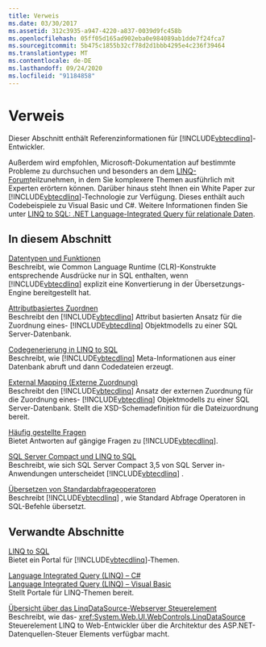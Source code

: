 ```yaml
---
title: Verweis
ms.date: 03/30/2017
ms.assetid: 312c3935-a947-4220-a837-0039d9fc458b
ms.openlocfilehash: 05ff05d165ad902eba0e984089ab1dde7f24fca7
ms.sourcegitcommit: 5b475c1855b32cf78d2d1bbb4295e4c236f39464
ms.translationtype: MT
ms.contentlocale: de-DE
ms.lasthandoff: 09/24/2020
ms.locfileid: "91184858"
---
```

# <a name="reference"></a>Verweis

Dieser Abschnitt enthält Referenzinformationen für [!INCLUDE[vbtecdlinq](../../../../../../includes/vbtecdlinq-md.md)]-Entwickler.  
  
 Außerdem wird empfohlen, Microsoft-Dokumentation auf bestimmte Probleme zu durchsuchen und besonders an dem [LINQ-Forum](https://social.msdn.microsoft.com/forums/en-us/home?forum=linqtosql)teilzunehmen, in dem Sie komplexere Themen ausführlich mit Experten erörtern können. Darüber hinaus steht Ihnen ein White Paper zur [!INCLUDE[vbtecdlinq](../../../../../../includes/vbtecdlinq-md.md)]-Technologie zur Verfügung. Dieses enthält auch Codebeispiele zu Visual Basic und C#. Weitere Informationen finden Sie unter [LINQ to SQL: .NET Language-Integrated Query für relationale Daten](/previous-versions/dotnet/articles/bb425822(v=msdn.10)).  
  
## <a name="in-this-section"></a>In diesem Abschnitt  

 [Datentypen und Funktionen](data-types-and-functions.md)  
 Beschreibt, wie Common Language Runtime (CLR)-Konstrukte entsprechende Ausdrücke nur in SQL enthalten, wenn [!INCLUDE[vbtecdlinq](../../../../../../includes/vbtecdlinq-md.md)] explizit eine Konvertierung in der Übersetzungs-Engine bereitgestellt hat.  
  
 [Attributbasiertes Zuordnen](attribute-based-mapping.md)  
 Beschreibt den [!INCLUDE[vbtecdlinq](../../../../../../includes/vbtecdlinq-md.md)] Attribut basierten Ansatz für die Zuordnung eines- [!INCLUDE[vbtecdlinq](../../../../../../includes/vbtecdlinq-md.md)] Objektmodells zu einer SQL Server-Datenbank.  
  
 [Codegenerierung in LINQ to SQL](code-generation-in-linq-to-sql.md)  
 Beschreibt, wie [!INCLUDE[vbtecdlinq](../../../../../../includes/vbtecdlinq-md.md)] Meta-Informationen aus einer Datenbank abruft und dann Codedateien erzeugt.  
  
 [External Mapping (Externe Zuordnung)](external-mapping.md)  
 Beschreibt den [!INCLUDE[vbtecdlinq](../../../../../../includes/vbtecdlinq-md.md)] Ansatz der externen Zuordnung für die Zuordnung eines- [!INCLUDE[vbtecdlinq](../../../../../../includes/vbtecdlinq-md.md)] Objektmodells zu einer SQL Server-Datenbank. Stellt die XSD-Schemadefinition für die Dateizuordnung bereit.  
  
 [Häufig gestellte Fragen](frequently-asked-questions.md)  
 Bietet Antworten auf gängige Fragen zu [!INCLUDE[vbtecdlinq](../../../../../../includes/vbtecdlinq-md.md)].  
  
 [SQL Server Compact und LINQ to SQL](sql-server-compact-and-linq-to-sql.md)  
 Beschreibt, wie sich SQL Server Compact 3,5 von SQL Server in-Anwendungen unterscheidet [!INCLUDE[vbtecdlinq](../../../../../../includes/vbtecdlinq-md.md)] .  
  
 [Übersetzen von Standardabfrageoperatoren](standard-query-operator-translation.md)  
 Beschreibt [!INCLUDE[vbtecdlinq](../../../../../../includes/vbtecdlinq-md.md)] , wie Standard Abfrage Operatoren in SQL-Befehle übersetzt.  
  
## <a name="related-sections"></a>Verwandte Abschnitte  

 [LINQ to SQL](index.md)  
 Bietet ein Portal für [!INCLUDE[vbtecdlinq](../../../../../../includes/vbtecdlinq-md.md)]-Themen.  
  
 [Language Integrated Query (LINQ) – C#](../../../../../csharp/programming-guide/concepts/linq/index.md)  
 [Language Integrated Query (LINQ) – Visual Basic](../../../../../visual-basic/programming-guide/concepts/linq/index.md)  
 Stellt Portale für LINQ-Themen bereit.  
  
 [Übersicht über das LinqDataSource-Webserver Steuerelement](/previous-versions/aspnet/bb547113(v=vs.100))  
 Beschreibt, wie das- <xref:System.Web.UI.WebControls.LinqDataSource> Steuerelement LINQ to Web-Entwickler über die Architektur des ASP.NET-Datenquellen-Steuer Elements verfügbar macht.
